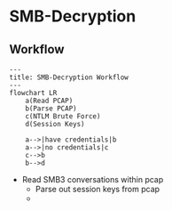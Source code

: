 # SMB-Decryption

## Workflow
```mermaid
---
title: SMB-Decryption Workflow
---
flowchart LR
    a(Read PCAP)
    b(Parse PCAP)
    c(NTLM Brute Force)
    d(Session Keys)

    a-->|have credentials|b
    a-->|no credentials|c
    c-->b
    b-->d
```

- Read SMB3 conversations within pcap
  - Parse out session keys from pcap
  - 
